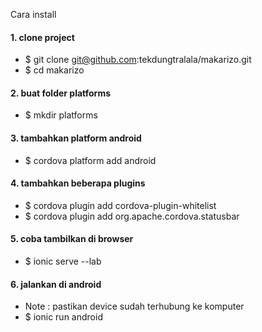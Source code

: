 Cara install 

#### 1. clone project
  * $ git clone git@github.com:tekdungtralala/makarizo.git
  * $ cd makarizo

#### 2. buat folder platforms
  * $ mkdir platforms

#### 3. tambahkan platform android
  * $ cordova platform add android

#### 4. tambahkan beberapa plugins
  * $ cordova plugin add cordova-plugin-whitelist
  * $ cordova plugin add org.apache.cordova.statusbar 

#### 5. coba tambilkan di browser
  * $ ionic serve --lab

#### 6. jalankan di android
  * Note : pastikan device sudah terhubung ke komputer 
  * $ ionic run android
